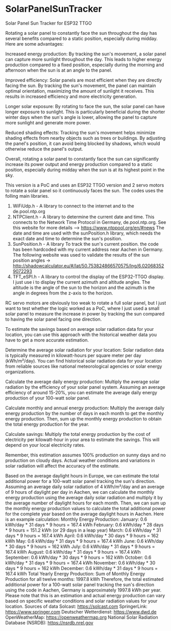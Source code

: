 # SolarPanelSunTracker
Solar Panel Sun Tracker for ESP32 TTGO

Rotating a solar panel to constantly face the sun throughout the day has several benefits compared to a static position, especially during midday. Here are some advantages:

Increased energy production: By tracking the sun's movement, a solar panel can capture more sunlight throughout the day. This leads to higher energy production compared to a fixed position, especially during the morning and afternoon when the sun is at an angle to the panel.

Improved efficiency: Solar panels are most efficient when they are directly facing the sun. By tracking the sun's movement, the panel can maintain optimal orientation, maximizing the amount of sunlight it receives. This results in increased efficiency and more electricity generation.

Longer solar exposure: By rotating to face the sun, the solar panel can have longer exposure to sunlight. This is particularly beneficial during the shorter winter days when the sun's angle is lower, allowing the panel to capture more sunlight and generate more power.

Reduced shading effects: Tracking the sun's movement helps minimize shading effects from nearby objects such as trees or buildings. By adjusting the panel's position, it can avoid being blocked by shadows, which would otherwise reduce the panel's output.

Overall, rotating a solar panel to constantly face the sun can significantly increase its power output and energy production compared to a static position, especially during midday when the sun is at its highest point in the sky.

This version is a PoC and uses an ESP32 TTGO  version and 2 servo motors to rotate a solar panel so it continuously faces the sun. The codes uses the folling main libraries. 
1. WiFiUdp.h - A library to connect to the internet and to the de.pool.ntp.org 
2. NTPClient.h - A library to determine the current date and time. This connects to the Network Time Protocol in Germany, de.pool.ntp.org. See this website for more details --> https://www.ntppool.org/en/#news  The date and time are used with the sunPosition.h library, which needs the exact date and time to determine the sun's position. 
3. SunPosition.h - A library To track the sun's current position. the code has been hardcoded with my current address near Aachen in Germany. The following website was used to validate the results of the sun position angles -> http://shadowcalculator.eu/#/lat/50.753824866570575/lng/6.020683529072293 
4. TFT_eSPI.h - A library to control the display of the ESP32-TTGO display. I just use i to display the current azimuth and altitude angles. The altitude is the angle of the sun to the horizon and the azimuth is the angle in degrees from the z-axis to the horizon.


RC servo motors are obviously too weak to rotate a full solar panel, but I just want to test whether the logic worked as a PoC, where I just used a small solar panel to measure the increase in power by tracking the sun compared to having the solar panel facing one direction. 



To estimate the savings based on average solar radiation data for your location,  you can use this approach with the historical weather data you have to get a more accurate estimation.

Determine the average solar radiation for your location: Solar radiation data is typically measured in kilowatt-hours per square meter per day (kWh/m²/day). You can find historical solar radiation data for your location from reliable sources like national meteorological agencies or solar energy organizations.

Calculate the average daily energy production: Multiply the average solar radiation by the efficiency of your solar panel system. Assuming an average efficiency of around 15-20%, you can estimate the average daily energy production of your 100-watt solar panel.

Calculate monthly and annual energy production: Multiply the average daily energy production by the number of days in each month to get the monthly energy production. Then, sum up the monthly energy production to obtain the total energy production for the year.

Calculate savings: Multiply the total energy production by the cost of electricity per kilowatt-hour in your area to estimate the savings. This will depend on your local electricity rates.

Remember, this estimation assumes 100% production on sunny days and no production on cloudy days. Actual weather conditions and variations in solar radiation will affect the accuracy of the estimate.


Based on the average daylight hours in Europe, we can estimate the total additional power for a 100-watt solar panel tracking the sun's direction.
Assuming an average daily solar radiation of 4 kWh/m²/day and an average of 9 hours of daylight per day in Aachen, we can calculate the monthly energy production using the average daily solar radiation and multiply it by the average number of daylight hours for each month. Then, we can sum up the monthly energy production values to calculate the total additional power for the complete year based on the average daylight hours in Aachen.
Here is an example calculation:
Monthly Energy Production:
January: 0.6 kWh/day * 31 days * 9 hours = 167.4 kWh
February: 0.6 kWh/day * 28 days * 9 hours = 151.2 kWh (or 29 days in a leap year)
March: 0.6 kWh/day * 31 days * 9 hours = 167.4 kWh
April: 0.6 kWh/day * 30 days * 9 hours = 162 kWh
May: 0.6 kWh/day * 31 days * 9 hours = 167.4 kWh
June: 0.6 kWh/day * 30 days * 9 hours = 162 kWh
July: 0.6 kWh/day * 31 days * 9 hours = 167.4 kWh
August: 0.6 kWh/day * 31 days * 9 hours = 167.4 kWh
September: 0.6 kWh/day * 30 days * 9 hours = 162 kWh
October: 0.6 kWh/day * 31 days * 9 hours = 167.4 kWh
November: 0.6 kWh/day * 30 days * 9 hours = 162 kWh
December: 0.6 kWh/day * 31 days * 9 hours = 167.4 kWh
Total Yearly Energy Production:
Sum of Monthly Energy Production for all twelve months: 1997.8 kWh
Therefore, the total estimated additional power for a 100-watt solar panel tracking the sun's direction using the code in Aachen, Germany is approximately 1997.8 kWh per year. Please note that this is an estimation and actual energy production can vary based on specific weather conditions and solar radiation values for your location.
Sources of data
Solcast: https://solcast.com
SpringerLink: https://www.springer.com
Deutscher Wetterdienst: https://www.dwd.de
OpenWeatherMap: https://openweathermap.org
National Solar Radiation Database (NSRDB): https://nsrdb.nrel.gov
